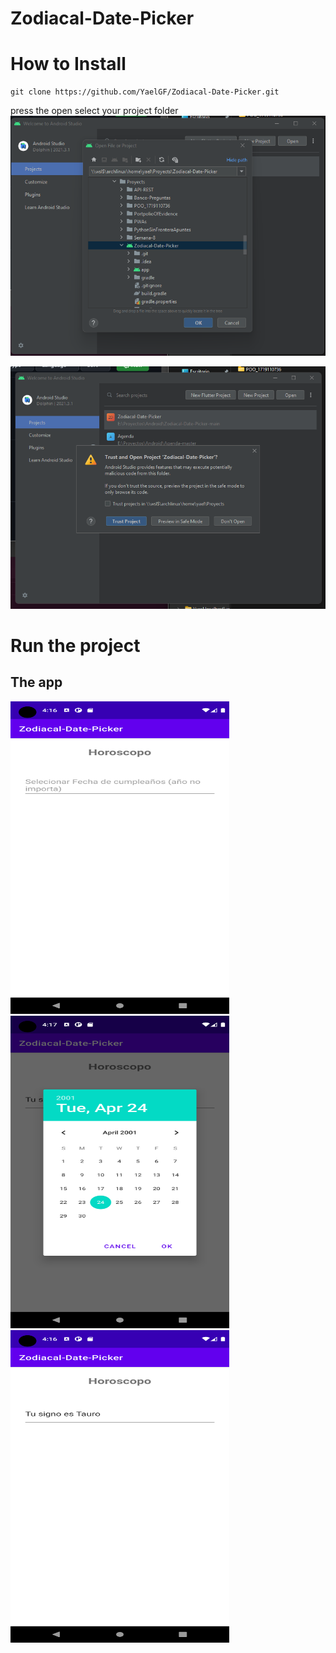 # Zodiacal-Date-Picker

# How to Install


``` shell
git clone https://github.com/YaelGF/Zodiacal-Date-Picker.git
```
press the open
select your project folder
![Open](/assets/open.png)

![permisions](/assets/trustProject.png)

# Run the project

## The app

<img src="/assets/index.png" width="350" height="500">
<img src="/assets/datapicker.png" width="350" height="500">
<img src="/assets/result.png" width="350" height="500">